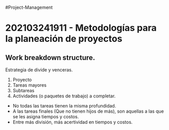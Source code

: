 #Project-Management
# 202103241911 - Metodologías para la planeación de proyectos

## Work breakdown structure.

Estrategia de divide y venceras.
1. Proyecto
2. Tareas mayores
3. Subtareas
4. Actividades (o paquetes de trabajo) a completar.


- No todas las tareas tienen la misma profundidad.
-  A las tareas finales (Que no tienen hijos de más), son aquellas a las que se les asigna tiempos y costos.
-  Entre más división, más acertividad en tiempos y costos.

